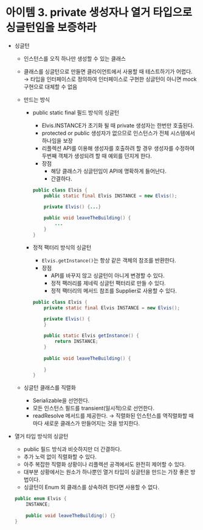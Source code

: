 # 아이템 3. private 생성자나 열거 타입으로 싱글턴임을 보증하라

- 싱글턴
    - 인스턴스를 오직 하나만 생성할 수 있는 클래스
    - 클래스를 싱글턴으로 만들면 클라이언트에서 사용할 때 테스트하기가 어렵다.
    → 타입을 인터페이스로 정의하여 인터페이스로 구현한 싱글턴이 아니면 mock 구현으로 대체할 수 없음
    - 만드는 방식
        - public static final 필드 방식의 싱글턴
            - Elvis.INSTANCE가 초기화 될 때 private 생성자는 한번만 호출된다.
            - protected or public 생성자가 없으므로 인스턴스가 전체 시스템에서 하나임을 보장
            - 리플렉션 API를 이용해 생성자를 호출하려 할 경우 생성자를 수정하여 두번째 객체가 생성되려 할 때 예외를 던지게 한다.
            - 장점
                - 해당 클래스가 싱글턴임이 API에 명확하게 들어난다.
                - 간결하다.

            ```java
            public class Elvis {
                public static final Elvis INSTANCE = new Elvis();

                private Elvis() {...}
                
                public void leaveTheBuilding() {
                    ...
                }
            }
            ```

        - 정적 팩터리 방식의 싱글턴
            - `Elvis.getInstance()`는 항상 같은 객체의 참조를 반환한다.
            - 장점
                - API를 바꾸지 않고 싱글턴이 아니게 변경할 수 있다.
                - 정적 팩러리를 제네릭 싱글턴 팩터리로 만들 수 있다.
                - 정적 팩터리의 메서드 참조를 Supplier<T>로 사용할 수 있다.

            ```java
            public class Elvis {
                private static final Elvis INSTANCE = new Elvis();

                private Elvis() {
                }
                
                public static Elvis getInstance() {
                    return INSTANCE;
                }
                
                public void leaveTheBuilding() {
                    
                }
            }
            ```

    - 싱글턴 클래스를 직렬화
        - Serializable을 선언한다.
        - 모든 인스턴스 필드를 transient(일시적)으로 선언한다.
        - readResolve 메서드를 제공한다.
        → 직렬화된 인스턴스를 역직렬화할 때마다 새로운 클래스가 만들어지는 것을 방지한다.
- 열거 타입 방식의 싱글턴
    - public 필드 방식과 비슷하지만 더 간결하다.
    - 추가 노력 없이 직렬화할 수 있다.
    - 아주 복잡한 직렬화 상황이나 리플렉션 공격에서도 완전히 제어할 수 있다.
    - 대부분 상황에서는 원소가 하나뿐인 열거 타입이 싱글턴을 만드는 가장 좋은 방법이다.
    - 싱글턴이 Enum 외 클래스를 상속하려 한다면 사용할 수 없다.

    ```java
    public enum Elvis {
        INSTANCE;
        
        public void leaveTheBuilding() {}
    }
    ```